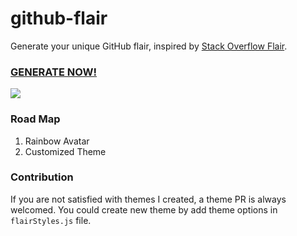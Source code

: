 # github-flair
Generate your unique GitHub flair, inspired by [Stack Overflow Flair](http://stackoverflow.com/users/flair). 

### [GENERATE NOW!](https://markocen.github.io/github-flair/) 

![](https://cdn.rawgit.com/MarkoCen/github-flair/ab4f277c/sample.PNG)

### Road Map
 1. Rainbow Avatar
 2. Customized Theme
 
### Contribution
If you are not satisfied with themes I created, a theme PR is always welcomed. You could create new theme by add theme options in `flairStyles.js` file.




